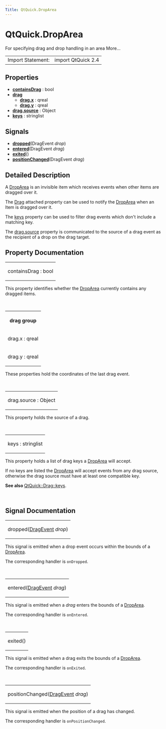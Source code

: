 ```yaml
---
Title: QtQuick.DropArea
---
```


# QtQuick.DropArea

<span class="subtitle"></span>
<!-- $$$DropArea-brief -->
<p>For specifying drag and drop handling in an area More...</p>
<!-- @@@DropArea -->
<table class="alignedsummary">
<tr><td class="memItemLeft rightAlign topAlign"> Import Statement:</td><td class="memItemRight bottomAlign"> import QtQuick 2.4</td></tr></table><ul>
</ul>
<h2 id="properties">Properties</h2>
<ul>
<li class="fn"><b><b><a href="#containsDrag-prop">containsDrag</a></b></b> : bool</li>
<li class="fn"><b><b><a href="#drag-prop">drag</a></b></b><ul>
<li class="fn"><b><b><a href="#drag.x-prop">drag.x</a></b></b> : qreal</li>
<li class="fn"><b><b><a href="#drag.y-prop">drag.y</a></b></b> : qreal</li>
</ul>
</li>
<li class="fn"><b><b><a href="#drag.source-prop">drag.source</a></b></b> : Object</li>
<li class="fn"><b><b><a href="#keys-prop">keys</a></b></b> : stringlist</li>
</ul>
<h2 id="signals">Signals</h2>
<ul>
<li class="fn"><b><b><a href="#dropped-signal">dropped</a></b></b>(DragEvent <i>drop</i>)</li>
<li class="fn"><b><b><a href="#entered-signal">entered</a></b></b>(DragEvent <i>drag</i>)</li>
<li class="fn"><b><b><a href="#exited-signal">exited</a></b></b>()</li>
<li class="fn"><b><b><a href="#positionChanged-signal">positionChanged</a></b></b>(DragEvent <i>drag</i>)</li>
</ul>
<!-- $$$DropArea-description -->
<h2 id="details">Detailed Description</h2>
</p>
<p>A <a href="index.html">DropArea</a> is an invisible item which receives events when other items are dragged over it.</p>
<p>The <a href="QtQuick.Drag.md">Drag</a> attached property can be used to notify the <a href="index.html">DropArea</a> when an Item is dragged over it.</p>
<p>The <a href="#keys-prop">keys</a> property can be used to filter drag events which don't include a matching key.</p>
<p>The <a href="#drag.source-prop">drag.source</a> property is communicated to the source of a drag event as the recipient of a drop on the drag target.</p>
<!-- @@@DropArea -->
<h2>Property Documentation</h2>
<!-- $$$containsDrag -->
<table class="qmlname"><tr valign="top" id="containsDrag-prop"><td class="tblQmlPropNode"><p><span class="name">containsDrag</span> : <span class="type">bool</span></p></td></tr></table><p>This property identifies whether the <a href="index.html">DropArea</a> currently contains any dragged items.</p>
<!-- @@@containsDrag -->
<br/>
<!-- $$$drag -->
<table class="qmlname"><tr valign="top" id="drag-prop"><th class="centerAlign"><p><b>drag group</b></p></th></tr><tr valign="top" id="drag.x-prop"><td class="tblQmlPropNode"><p><span class="name">drag.x</span> : <span class="type">qreal</span></p></td></tr><tr valign="top" id="drag.y-prop"><td class="tblQmlPropNode"><p><span class="name">drag.y</span> : <span class="type">qreal</span></p></td></tr></table><p>These properties hold the coordinates of the last drag event.</p>
<!-- @@@drag -->
<br/>
<!-- $$$drag.source -->
<table class="qmlname"><tr valign="top" id="drag.source-prop"><td class="tblQmlPropNode"><p><span class="name">drag.source</span> : <span class="type">Object</span></p></td></tr></table><p>This property holds the source of a drag.</p>
<!-- @@@drag.source -->
<br/>
<!-- $$$keys -->
<table class="qmlname"><tr valign="top" id="keys-prop"><td class="tblQmlPropNode"><p><span class="name">keys</span> : <span class="type">stringlist</span></p></td></tr></table><p>This property holds a list of drag keys a <a href="index.html">DropArea</a> will accept.</p>
<p>If no keys are listed the <a href="index.html">DropArea</a> will accept events from any drag source, otherwise the drag source must have at least one compatible key.</p>
<p><b>See also </b><a href="QtQuick.Drag.md#keys-attached-prop">QtQuick::Drag::keys</a>.</p>
<!-- @@@keys -->
<br/>
<h2>Signal Documentation</h2>
<!-- $$$dropped -->
<table class="qmlname"><tr valign="top" id="dropped-signal"><td class="tblQmlFuncNode"><p><span class="name">dropped</span>(<span class="type"><a href="QtQuick.DragEvent.md">DragEvent</a></span><i> drop</i>)</p></td></tr></table><p>This signal is emitted when a drop event occurs within the bounds of a <a href="index.html">DropArea</a>.</p>
<p>The corresponding handler is <code>onDropped</code>.</p>
<!-- @@@dropped -->
<br/>
<!-- $$$entered -->
<table class="qmlname"><tr valign="top" id="entered-signal"><td class="tblQmlFuncNode"><p><span class="name">entered</span>(<span class="type"><a href="QtQuick.DragEvent.md">DragEvent</a></span><i> drag</i>)</p></td></tr></table><p>This signal is emitted when a <i>drag</i> enters the bounds of a <a href="index.html">DropArea</a>.</p>
<p>The corresponding handler is <code>onEntered</code>.</p>
<!-- @@@entered -->
<br/>
<!-- $$$exited -->
<table class="qmlname"><tr valign="top" id="exited-signal"><td class="tblQmlFuncNode"><p><span class="name">exited</span>()</p></td></tr></table><p>This signal is emitted when a drag exits the bounds of a <a href="index.html">DropArea</a>.</p>
<p>The corresponding handler is <code>onExited</code>.</p>
<!-- @@@exited -->
<br/>
<!-- $$$positionChanged -->
<table class="qmlname"><tr valign="top" id="positionChanged-signal"><td class="tblQmlFuncNode"><p><span class="name">positionChanged</span>(<span class="type"><a href="QtQuick.DragEvent.md">DragEvent</a></span><i> drag</i>)</p></td></tr></table><p>This signal is emitted when the position of a drag has changed.</p>
<p>The corresponding handler is <code>onPositionChanged</code>.</p>
<!-- @@@positionChanged -->
<br/>
